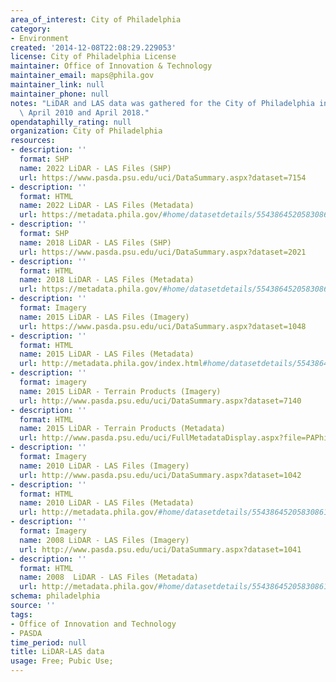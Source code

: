```yaml
---
area_of_interest: City of Philadelphia
category:
- Environment
created: '2014-12-08T22:08:29.229053'
license: City of Philadelphia License
maintainer: Office of Innovation & Technology
maintainer_email: maps@phila.gov
maintainer_link: null
maintainer_phone: null
notes: "LiDAR and LAS data was gathered for the City of Philadelphia in April 2008,\
  \ April 2010 and April 2018."
opendataphilly_rating: null
organization: City of Philadelphia
resources:
- description: ''
  format: SHP
  name: 2022 LiDAR - LAS Files (SHP)
  url: https://www.pasda.psu.edu/uci/DataSummary.aspx?dataset=7154
- description: ''
  format: HTML
  name: 2022 LiDAR - LAS Files (Metadata)
  url: https://metadata.phila.gov/#home/datasetdetails/5543864520583086178c4e76/representationdetails/63ab117d31ca490011804b40/
- description: ''
  format: SHP
  name: 2018 LiDAR - LAS Files (SHP)
  url: https://www.pasda.psu.edu/uci/DataSummary.aspx?dataset=2021
- description: ''
  format: HTML
  name: 2018 LiDAR - LAS Files (Metadata)
  url: https://metadata.phila.gov/#home/datasetdetails/5543864520583086178c4e76/representationdetails/5c4f3c2436be640860c019b1?ref=ref%3Dview_280_search%253Dlidar%2526view_280_page%253D1
- description: ''
  format: Imagery
  name: 2015 LiDAR - LAS Files (Imagery)
  url: https://www.pasda.psu.edu/uci/DataSummary.aspx?dataset=1048
- description: ''
  format: HTML
  name: 2015 LiDAR - LAS Files (Metadata)
  url: http://metadata.phila.gov/index.html#home/datasetdetails/5543864520583086178c4e76/representationdetails/59286d0789a4c247661fe373/
- description: ''
  format: imagery
  name: 2015 LiDAR - Terrain Products (Imagery)
  url: http://www.pasda.psu.edu/uci/DataSummary.aspx?dataset=7140
- description: ''
  format: HTML
  name: 2015 LiDAR - Terrain Products (Metadata)
  url: http://www.pasda.psu.edu/uci/FullMetadataDisplay.aspx?file=PAPhiladelphiaLiDAR2015.xml
- description: ''
  format: Imagery
  name: 2010 LiDAR - LAS Files (Imagery)
  url: http://www.pasda.psu.edu/uci/DataSummary.aspx?dataset=1042
- description: ''
  format: HTML
  name: 2010 LiDAR - LAS Files (Metadata)
  url: http://metadata.phila.gov/#home/datasetdetails/5543864520583086178c4e76/representationdetails/55438a809b989a05172d0cf5/
- description: ''
  format: Imagery
  name: 2008 LiDAR - LAS Files (Imagery)
  url: http://www.pasda.psu.edu/uci/DataSummary.aspx?dataset=1041
- description: ''
  format: HTML
  name: 2008  LiDAR - LAS Files (Metadata)
  url: http://metadata.phila.gov/#home/datasetdetails/5543864520583086178c4e76/representationdetails/55438a809b989a05172d0cf6/
schema: philadelphia
source: ''
tags:
- Office of Innovation and Technology
- PASDA
time_period: null
title: LiDAR-LAS data
usage: Free; Pubic Use;
---
```

